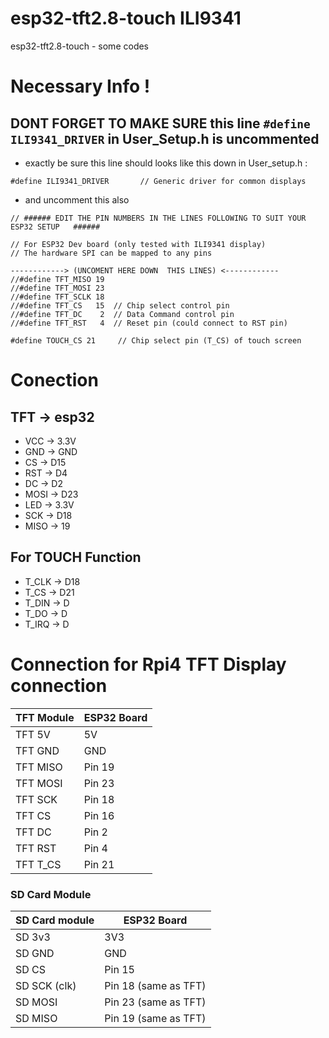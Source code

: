 # esp32-tft2.8-touch ILI9341
esp32-tft2.8-touch - some codes

# Necessary Info !
## DONT FORGET TO MAKE SURE this line `#define ILI9341_DRIVER` in User_Setup.h is uncommented
- exactly be sure this line should looks like this down in User_setup.h : 
```
#define ILI9341_DRIVER       // Generic driver for common displays
```
- and uncomment this also
```
// ###### EDIT THE PIN NUMBERS IN THE LINES FOLLOWING TO SUIT YOUR ESP32 SETUP   ######

// For ESP32 Dev board (only tested with ILI9341 display)
// The hardware SPI can be mapped to any pins

------------> (UNCOMENT HERE DOWN  THIS LINES) <------------
//#define TFT_MISO 19
//#define TFT_MOSI 23
//#define TFT_SCLK 18
//#define TFT_CS   15  // Chip select control pin
//#define TFT_DC    2  // Data Command control pin
//#define TFT_RST   4  // Reset pin (could connect to RST pin)

#define TOUCH_CS 21     // Chip select pin (T_CS) of touch screen
```

# Conection
## TFT -> esp32
- VCC -> 3.3V
- GND -> GND
- CS -> D15
- RST -> D4
- DC -> D2
- MOSI -> D23
- LED -> 3.3V
- SCK -> D18
- MISO -> 19
## For TOUCH Function
- T_CLK -> D18
- T_CS -> D21
- T_DIN -> D
- T_DO -> D
- T_IRQ -> D


# Connection for Rpi4 TFT Display connection
| TFT Module | ESP32 Board |
|------------|-------------|
| TFT 5V     | 5V          |
| TFT GND    | GND         |
| TFT MISO   | Pin 19      |
| TFT MOSI   | Pin 23      |
| TFT SCK    | Pin 18      |
| TFT CS     | Pin 16      |
| TFT DC     | Pin 2       |
| TFT RST    | Pin 4       |
| TFT T_CS   | Pin 21      |

### SD Card Module

| SD Card module | ESP32 Board          |
|----------------|----------------------|
| SD 3v3         | 3V3                  |
| SD GND         | GND                  |
| SD CS          | Pin 15               |
| SD SCK (clk)   | Pin 18 (same as TFT) |
| SD MOSI        | Pin 23 (same as TFT) |
| SD MISO        | Pin 19 (same as TFT) |
